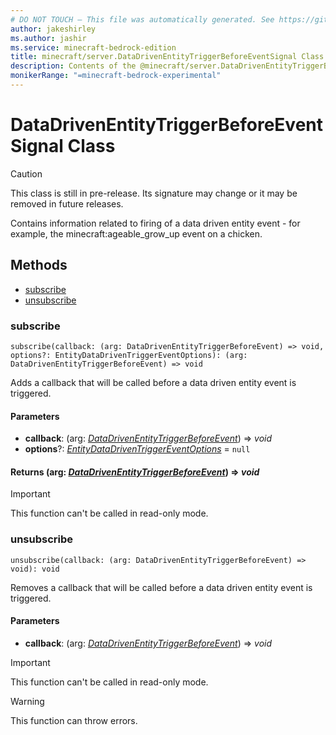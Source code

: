 ```yaml
---
# DO NOT TOUCH — This file was automatically generated. See https://github.com/mojang/minecraftapidocsgenerator to modify descriptions, examples, etc.
author: jakeshirley
ms.author: jashir
ms.service: minecraft-bedrock-edition
title: minecraft/server.DataDrivenEntityTriggerBeforeEventSignal Class
description: Contents of the @minecraft/server.DataDrivenEntityTriggerBeforeEventSignal class.
monikerRange: "=minecraft-bedrock-experimental"
---
```

# DataDrivenEntityTriggerBeforeEventSignal Class

> [!CAUTION]
> This class is still in pre-release.  Its signature may change or it may be removed in future releases.

Contains information related to firing of a data driven entity event - for example, the minecraft:ageable_grow_up event on a chicken.

## Methods
- [subscribe](#subscribe)
- [unsubscribe](#unsubscribe)

### **subscribe**
`
subscribe(callback: (arg: DataDrivenEntityTriggerBeforeEvent) => void, options?: EntityDataDrivenTriggerEventOptions): (arg: DataDrivenEntityTriggerBeforeEvent) => void
`

Adds a callback that will be called before a data driven entity event is triggered.

#### **Parameters**
- **callback**: (arg: [*DataDrivenEntityTriggerBeforeEvent*](DataDrivenEntityTriggerBeforeEvent.md)) => *void*
- **options**?: [*EntityDataDrivenTriggerEventOptions*](EntityDataDrivenTriggerEventOptions.md) = `null`

#### **Returns** (arg: [*DataDrivenEntityTriggerBeforeEvent*](DataDrivenEntityTriggerBeforeEvent.md)) => *void*

> [!IMPORTANT]
> This function can't be called in read-only mode.

### **unsubscribe**
`
unsubscribe(callback: (arg: DataDrivenEntityTriggerBeforeEvent) => void): void
`

Removes a callback that will be called before a data driven entity event is triggered.

#### **Parameters**
- **callback**: (arg: [*DataDrivenEntityTriggerBeforeEvent*](DataDrivenEntityTriggerBeforeEvent.md)) => *void*

> [!IMPORTANT]
> This function can't be called in read-only mode.

> [!WARNING]
> This function can throw errors.
